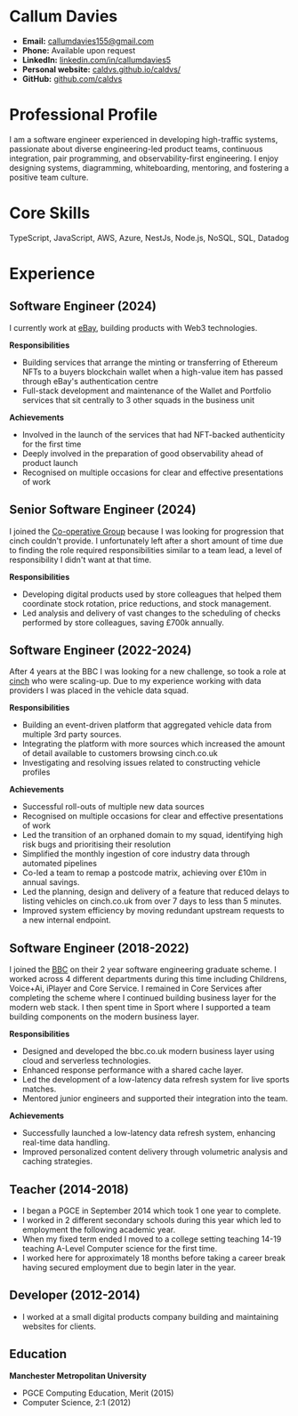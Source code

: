 # Callum Davies

- **Email:** [callumdavies155@gmail.com](mailto:callumdavies155@gmail.com)
- **Phone:** Available upon request
- **LinkedIn:** [linkedin.com/in/callumdavies5](https://www.linkedin.com/in/callumdavies5/details/experience/)
- **Personal website:** [caldvs.github.io/caldvs/](https://caldvs.github.io/caldvs/)
- **GitHub:** [github.com/caldvs](https://github.com/caldvs)

# Professional Profile

I am a software engineer experienced in developing high-traffic systems, passionate about diverse engineering-led product teams, continuous integration, pair programming, and observability-first engineering. I enjoy designing systems, diagramming, whiteboarding, mentoring, and fostering a positive team culture.

# Core Skills

TypeScript, JavaScript, AWS, Azure, NestJs, Node.js, NoSQL, SQL, Datadog

# Experience

## Software Engineer (2024)
I currently work at [eBay](https://www.ebay.co.uk/), building products with Web3 technologies.

**Responsibilities**

- Building services that arrange the minting or transferring of Ethereum NFTs to a buyers blockchain wallet when a high-value item has passed through eBay's authentication centre
- Full-stack development and maintenance of the Wallet and Portfolio services that sit centrally to 3 other squads in the business unit

**Achievements**

- Involved in the launch of the services that had NFT-backed authenticity for the first time
- Deeply involved in the preparation of good observability ahead of product launch
- Recognised on multiple occasions for clear and effective presentations of work

## Senior Software Engineer (2024)
I joined the [Co-operative Group](https://www.coop.co.uk/) because I was looking for progression that cinch couldn't provide. I unfortunately left after a short amount of time due to finding the role required responsibilities similar to a team lead, a level of responsibility I didn't want at that time.

**Responsibilities**

- Developing digital products used by store colleagues that helped them coordinate stock rotation, price reductions, and stock management.
- Led analysis and delivery of vast changes to the scheduling of checks performed by store colleagues, saving £700k annually.

## Software Engineer (2022-2024)
After 4 years at the BBC I was looking for a new challenge, so took a role at [cinch](https://www.cinch.co.uk) who were scaling-up. Due to my experience working with data providers I was placed in the vehicle data squad.

**Responsibilities**

- Building an event-driven platform that aggregated vehicle data from multiple 3rd party sources.
- Integrating the platform with more sources which increased the amount of detail available to customers browsing cinch.co.uk
- Investigating and resolving issues related to constructing vehicle profiles

**Achievements**

- Successful roll-outs of multiple new data sources
- Recognised on multiple occasions for clear and effective presentations of work
- Led the transition of an orphaned domain to my squad, identifying high risk bugs and prioritising their resolution
- Simplified the monthly ingestion of core industry data through automated pipelines
- Co-led a team to remap a postcode matrix, achieving over £10m in annual savings.
- Led the planning, design and delivery of a feature that reduced delays to listing vehicles on cinch.co.uk from over 7 days to less than 5 minutes.
- Improved system efficiency by moving redundant upstream requests to a new internal endpoint.

## Software Engineer (2018-2022)
I joined the [BBC](https://www.bbc.co.uk/) on their 2 year software engineering graduate scheme. I worked across 4 different departments during this time including Childrens, Voice+Ai, iPlayer and Core Service. I remained in Core Services after completing the scheme where I continued building business layer for the modern web stack. I then spent time in Sport where I supported a team building components on the modern business layer.

**Responsibilities**

- Designed and developed the bbc.co.uk modern business layer using cloud and serverless technologies.
- Enhanced response performance with a shared cache layer.
- Led the development of a low-latency data refresh system for live sports matches.
- Mentored junior engineers and supported their integration into the team.

**Achievements**

- Successfully launched a low-latency data refresh system, enhancing real-time data handling.
- Improved personalized content delivery through volumetric analysis and caching strategies.

## Teacher (2014-2018)

- I began a PGCE in September 2014 which took 1 one year to complete.
- I worked in 2 different secondary schools during this year which led to employment the following academic year.
- When my fixed term ended I moved to a college setting teaching 14-19 teaching A-Level Computer science for the first time.
- I worked here for approximately 18 months before taking a career break having secured employment due to begin later in the year.

## Developer (2012-2014)

- I worked at a small digital products company building and maintaining websites for clients.

## Education

**Manchester Metropolitan University**

- PGCE Computing Education, Merit (2015)
- Computer Science, 2:1 (2012)
